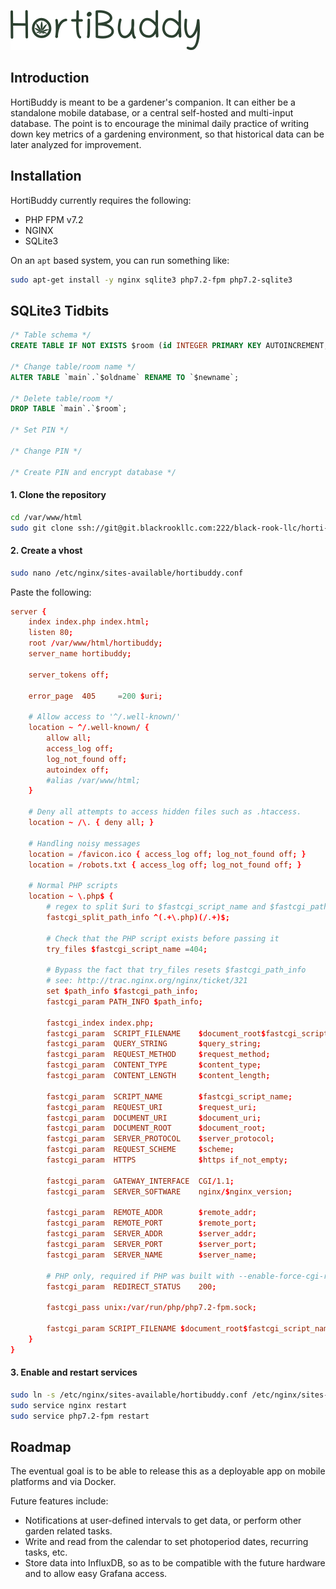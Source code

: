 ![HortiBuddy](assets/logo.png)

## Introduction

HortiBuddy is meant to be a gardener's companion. It can either be a standalone mobile database, or a central self-hosted and multi-input database. The point is to encourage the minimal daily practice of writing down key metrics of a gardening environment, so that historical data can be later analyzed for improvement.

## Installation

HortiBuddy currently requires the following:

* PHP FPM v7.2
* NGINX
* SQLite3

On an `apt` based system, you can run something like:

```bash
sudo apt-get install -y nginx sqlite3 php7.2-fpm php7.2-sqlite3
```

## SQLite3 Tidbits

```sql
/* Table schema */
CREATE TABLE IF NOT EXISTS $room (id INTEGER PRIMARY KEY AUTOINCREMENT, date TEXT, time TEXT, temp INTEGER, rh INTEGER, light TEXT, period TEXT, par INTEGER, notes TEXT);

/* Change table/room name */
ALTER TABLE `main`.`$oldname` RENAME TO `$newname`;

/* Delete table/room */
DROP TABLE `main`.`$room`;

/* Set PIN */

/* Change PIN */

/* Create PIN and encrypt database */
```

#### 1. Clone the repository

```bash
cd /var/www/html
sudo git clone ssh://git@git.blackrookllc.com:222/black-rook-llc/horti-buddy.git hortibuddy
```

#### 2. Create a vhost

```bash
sudo nano /etc/nginx/sites-available/hortibuddy.conf
```

Paste the following:

```conf
server {
    index index.php index.html;
    listen 80;
    root /var/www/html/hortibuddy;
    server_name hortibuddy;

    server_tokens off;

    error_page  405     =200 $uri;

    # Allow access to '^/.well-known/'
    location ~ ^/.well-known/ {
        allow all;
        access_log off;
        log_not_found off;
        autoindex off;
        #alias /var/www/html;
    }

    # Deny all attempts to access hidden files such as .htaccess.
    location ~ /\. { deny all; }

    # Handling noisy messages
    location = /favicon.ico { access_log off; log_not_found off; }
    location = /robots.txt { access_log off; log_not_found off; }

    # Normal PHP scripts
    location ~ \.php$ {
        # regex to split $uri to $fastcgi_script_name and $fastcgi_path
        fastcgi_split_path_info ^(.+\.php)(/.+)$;

        # Check that the PHP script exists before passing it
        try_files $fastcgi_script_name =404;

        # Bypass the fact that try_files resets $fastcgi_path_info
        # see: http://trac.nginx.org/nginx/ticket/321
        set $path_info $fastcgi_path_info;
        fastcgi_param PATH_INFO $path_info;

        fastcgi_index index.php;
        fastcgi_param  SCRIPT_FILENAME    $document_root$fastcgi_script_name;
        fastcgi_param  QUERY_STRING       $query_string;
        fastcgi_param  REQUEST_METHOD     $request_method;
        fastcgi_param  CONTENT_TYPE       $content_type;
        fastcgi_param  CONTENT_LENGTH     $content_length;

        fastcgi_param  SCRIPT_NAME        $fastcgi_script_name;
        fastcgi_param  REQUEST_URI        $request_uri;
        fastcgi_param  DOCUMENT_URI       $document_uri;
        fastcgi_param  DOCUMENT_ROOT      $document_root;
        fastcgi_param  SERVER_PROTOCOL    $server_protocol;
        fastcgi_param  REQUEST_SCHEME     $scheme;
        fastcgi_param  HTTPS              $https if_not_empty;

        fastcgi_param  GATEWAY_INTERFACE  CGI/1.1;
        fastcgi_param  SERVER_SOFTWARE    nginx/$nginx_version;

        fastcgi_param  REMOTE_ADDR        $remote_addr;
        fastcgi_param  REMOTE_PORT        $remote_port;
        fastcgi_param  SERVER_ADDR        $server_addr;
        fastcgi_param  SERVER_PORT        $server_port;
        fastcgi_param  SERVER_NAME        $server_name;

        # PHP only, required if PHP was built with --enable-force-cgi-redirect
        fastcgi_param  REDIRECT_STATUS    200;

        fastcgi_pass unix:/var/run/php/php7.2-fpm.sock;

        fastcgi_param SCRIPT_FILENAME $document_root$fastcgi_script_name;
    }
}
```

#### 3. Enable and restart services

```bash
sudo ln -s /etc/nginx/sites-available/hortibuddy.conf /etc/nginx/sites-enabled/hortibuddy.conf
sudo service nginx restart
sudo service php7.2-fpm restart
```

## Roadmap

The eventual goal is to be able to release this as a deployable app on mobile platforms and via Docker.

Future features include:

* Notifications at user-defined intervals to get data, or perform other garden related tasks.
* Write and read from the calendar to set photoperiod dates, recurring tasks, etc.
* Store data into InfluxDB, so as to be compatible with the future hardware and to allow easy Grafana access.